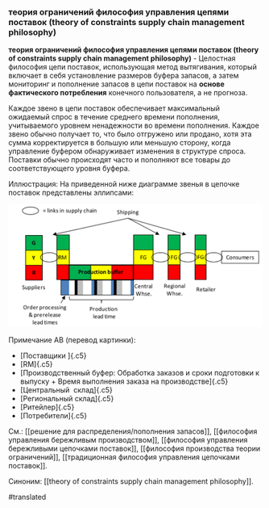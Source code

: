 ### теория ограничений философия управления цепями поставок (theory of constraints supply chain management philosophy)

**теория ограничений философия управления цепями поставок (theory of constraints supply chain management philosophy)** - Целостная философия цепи поставок, использующая метод вытягивания, который включает в себя установление размеров буфера запасов, а затем мониторинг и пополнение запасов в цепи поставок на **основе фактического потребления** конечного пользователя, а не прогноза.

Каждое звено в цепи поставок обеспечивает максимальный ожидаемый спрос в течение среднего времени пополнения, учитываемого уровнем ненадежности во времени пополнения. Каждое звено обычно получает то, что было отгружено или продано, хотя эта сумма корректируется в большую или меньшую сторону, когда управление буфером обнаруживает изменения в структуре спроса. Поставки обычно происходят часто и пополняют все товары до соответствующего уровня буфера.

Иллюстрация: На приведенной ниже диаграмме звенья в цепочке поставок представлены эллипсами:

![](images/image64.png)

Примечание АВ (перевод картинки):

-   [Поставщики ]{.c5}
-   [RM]{.c5}
-   [Производственный буфер: Обработка заказов и сроки подготовки к выпуску + Время выполнения заказа на производстве]{.c5}
-   [Центральный  склад]{.c5}
-   [Региональный склад]{.c5}
-   [Ритейлер]{.c5}
-   [Потребители]{.c5}

См.: [[решение для распределения/пополнения запасов]], [[философия управления бережливым производством]], [[философия управления бережливыми цепочками поставок]], [[философия производства теории ограничений]], [[традиционная философия управления цепочками поставок]].

Синоним: [[theory of constraints supply chain management philosophy]].

#translated
